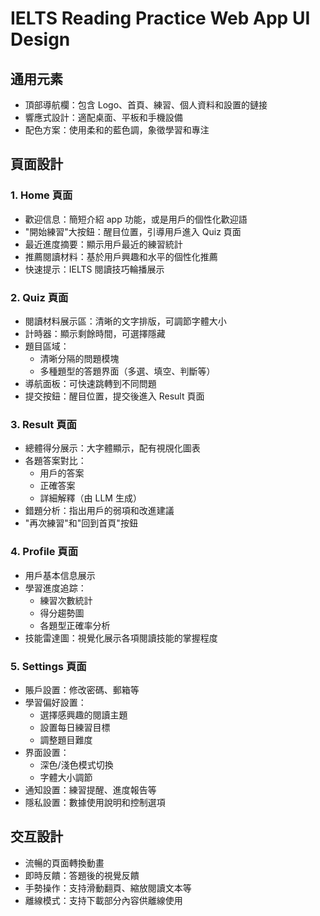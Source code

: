 # IELTS Reading Practice Web App UI Design

## 通用元素

- 頂部導航欄：包含 Logo、首頁、練習、個人資料和設置的鏈接
- 響應式設計：適配桌面、平板和手機設備
- 配色方案：使用柔和的藍色調，象徵學習和專注

## 頁面設計

### 1. Home 頁面

- 歡迎信息：簡短介紹 app 功能，或是用戶的個性化歡迎語
- "開始練習"大按鈕：醒目位置，引導用戶進入 Quiz 頁面
- 最近進度摘要：顯示用戶最近的練習統計
- 推薦閱讀材料：基於用戶興趣和水平的個性化推薦
- 快速提示：IELTS 閱讀技巧輪播展示

### 2. Quiz 頁面

- 閱讀材料展示區：清晰的文字排版，可調節字體大小
- 計時器：顯示剩餘時間，可選擇隱藏
- 題目區域：
  - 清晰分隔的問題模塊
  - 多種題型的答題界面（多選、填空、判斷等）
- 導航面板：可快速跳轉到不同問題
- 提交按鈕：醒目位置，提交後進入 Result 頁面

### 3. Result 頁面

- 總體得分展示：大字體顯示，配有視覑化圖表
- 各題答案對比：
  - 用戶的答案
  - 正確答案
  - 詳細解釋（由 LLM 生成）
- 錯題分析：指出用戶的弱項和改進建議
- "再次練習"和"回到首頁"按鈕

### 4. Profile 頁面

- 用戶基本信息展示
- 學習進度追踪：
  - 練習次數統計
  - 得分趨勢圖
  - 各題型正確率分析
- 技能雷達圖：視覺化展示各項閱讀技能的掌握程度

### 5. Settings 頁面

- 賬戶設置：修改密碼、郵箱等
- 學習偏好設置：
  - 選擇感興趣的閱讀主題
  - 設置每日練習目標
  - 調整題目難度
- 界面設置：
  - 深色/淺色模式切換
  - 字體大小調節
- 通知設置：練習提醒、進度報告等
- 隱私設置：數據使用說明和控制選項

## 交互設計

- 流暢的頁面轉換動畫
- 即時反饋：答題後的視覺反饋
- 手勢操作：支持滑動翻頁、縮放閱讀文本等
- 離線模式：支持下載部分內容供離線使用
